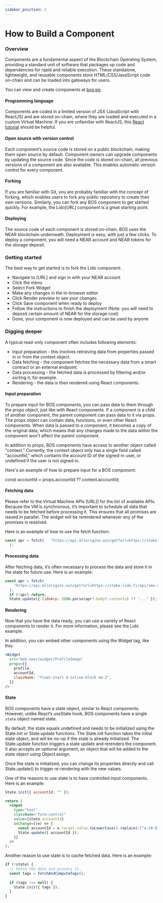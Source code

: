 ```yaml
---
sidebar_position: 2
---
```


# How to Build a Component

### Overview

Components are a fundamental aspect of the Blockchain Operating System, providing a standard unit of software that packages up code and dependencies for rapid and reliable execution. These standalone, lightweight, and reusable components store HTML/CSS/JavaScript code on-chain and can be loaded into gateways for users.

You can view and create components at [bos.gg](https://bos.gg).

#### Programming language
Components are coded in a limited version of JSX (JavaScript with ReactJS) and are stored on-chain, where they are loaded and executed in a custom Virtual Machine. If you are unfamiliar with ReactJS, this [React tutorial](https://reactjs.org/tutorial/tutorial.html) should be helpful.

#### Open source with version control
Each component’s source code is stored on a public blockchain, making them open source by default. Component owners can upgrade components by updating the source code. Since the code is stored on-chain, all previous versions of a component are also available. This enables automatic version control for every component. 

#### Forking
If you are familiar with Git, you are probably familiar with the concept of forking, which enables users to fork any public repository to create their own versions. Similarly, you can fork any BOS component to get started quickly. For example, the Lido[URL] component is a great starting point.

#### Deploying
The source code of each component is stored on-chain. BOS uses the NEAR blockchain underneath. Deployment is easy, with just a few clicks. To deploy a component, you will need a NEAR account and NEAR tokens for the storage deposit. 

### Getting started

The best way to get started is to fork the Lido component:

* Navigate to [URL] and sign in with your NEAR account
* Click the menu
* Select Fork Widget
* Make any changes in the in-browser editor
* Click Render preview to see your changes
* Click Save component when ready to deploy
* Follow the instructions to finish the deployment (Note: you will need to deposit certain amount of NEAR for the storage cost)
* Done, your component is now deployed and can be used by anyone

### Digging deeper

A typical read-only component often includes following elements:
* Input preparation - this involves retrieving data from properties passed in or from the context object.
* Data fetching - the component fetches the necessary data from a smart contract or an external endpoint.
* Data processing - the fetched data is processed by filtering and/or sorting it, for example.
* Rendering - the data is then rendered using React components.

#### Input preparation
To prepare input for BOS components, you can pass data to them through the props object, just like with React components. If a component is a child of another component, the parent component can pass data to it via props. The props object can contain data, functions, or even other React components. When data is passed to a component, it becomes a copy of the original data, which means that any changes made to the data within the component won't affect the parent component.

In addition to props, BOS components have access to another object called "context." Currently, the context object only has a single field called "accountId," which contains the account ID of the signed-in user, or undefined if the user is not signed in.

Here's an example of how to prepare input for a BOS component:

const accountId = props.accountId ?? context.accountId;

#### Fetching data

Please refer to the Virtual Machine APIs [URL]] for the list of available APIs. Because the VM is synchronous, it’s important to schedule all data that needs to be fetched before processing it. This ensures that all promises are issued in parallel. The widget will be rerendered whenever any of the promises is resolved.

Here is an example of how to use the fetch function:

```jsx
const apr = fetch(   "https://api.allorigins.win/get?url=https://stake.lido.fi/api/sma-steth-apr"
  );
```

#### Processing data
After fetching data, it’s often necessary to process the data and store it in the state for future use. Here is an example:

```jsx
const apr = fetch(
    "https://api.allorigins.win/get?url=https://stake.lido.fi/api/sma-steth-apr"
  );
  if (!apr) return;
  State.update({ lidoArp: JSON.parse(apr?.body?.contents) ?? "..." });
```

#### Rendering
Now that you have the data ready, you can use a variety of React components to render it. For more information, please see the Lido example.

In addition, you can embed other components using the Widget tag, like this:

```jsx
<Widget
  src="mob.near/widget/ProfileImage"
  props={{
    profile,
    accountId,
    className: "float-start d-inline-block me-2",
  }}
/>
```

#### State
BOS components have a state object, similar to React components. However, unlike React’s useState hook, BOS components have a single `state` object named state.

By default, the state equals undefined and needs to be initialized using the State.init or State.update functions. The State.init function takes the initial state object, and will be no-op if the state is already initialized. The State.update function triggers a state update and rerenders the component. It also accepts an optional argument, an object that will be added to the state object using Object.assign.

Once the state is initialized, you can change its properties directly and call State.update() to trigger re-rendering with the new values.

One of the reasons to use state is to have controlled input components. Here is an example:

```jsx
State.init({ accountId: "" });

return (
  <input
    type="text"
    className="form-control"
    value={state.accountId}
    onChange={(e) => {
      const accountId = e.target.value.toLowerCase().replace(/[^a-z0-9_.-]/g, "");
      State.update({ accountId });
    }}
  />
);
```

Another reason to use state is to cache fetched data. Here is an example:

```jsx
if (!state) {
  // Fetch the data and process it.
  const tags = fetchAndComputeTags();
  
  if (tags !== null) {
    State.init({ tags });
  }
}
```